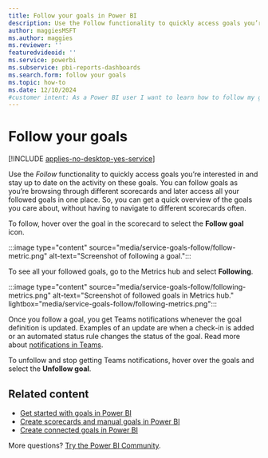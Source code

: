 ```yaml
---
title: Follow your goals in Power BI
description: Use the Follow functionality to quickly access goals you’re interested in and stay up to date on the activity on these goals.
author: maggiesMSFT
ms.author: maggies
ms.reviewer: ''
featuredvideoid: ''
ms.service: powerbi
ms.subservice: pbi-reports-dashboards
ms.search.form: follow your goals
ms.topic: how-to
ms.date: 12/10/2024
#customer intent: As a Power BI user I want to learn how to follow my goals in my scorecards in the Power BI Service.
---
```


# Follow your goals

[!INCLUDE [applies-no-desktop-yes-service](../includes/applies-no-desktop-yes-service.md)]

Use the _Follow_ functionality to quickly access goals you’re interested in and stay up to date on the activity on these goals. You can follow goals as you’re browsing through different scorecards and later access all your followed goals in one place. So, you can get a quick overview of the goals you care about, without having to navigate to different scorecards often.

To follow, hover over the goal in the scorecard to select the **Follow goal** icon.

:::image type="content" source="media/service-goals-follow/follow-metric.png" alt-text="Screenshot of following a goal.":::

To see all your followed goals, go to the Metrics hub and select **Following**.

:::image type="content" source="media/service-goals-follow/following-metrics.png" alt-text="Screenshot of followed goals in Metrics hub." lightbox="media/service-goals-follow/following-metrics.png":::

Once you follow a goal, you get Teams notifications whenever the goal definition is updated. Examples of an update are when a check-in is added or an automated status rule changes the status of the goal. Read more about [notifications in Teams](../collaborate-share/service-teams-notifications.md).

To unfollow and stop getting Teams notifications, hover over the goals and select the **Unfollow goal**.

## Related content

- [Get started with goals in Power BI](service-goals-introduction.md)
- [Create scorecards and manual goals in Power BI](service-goals-create.md)
- [Create connected goals in Power BI](service-goals-create-connected.md)

More questions? [Try the Power BI Community](https://community.powerbi.com/).
